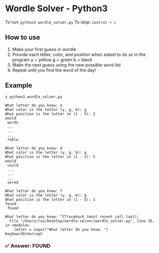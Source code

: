 # Wordle Solver - Python3

To run: `python3 wordle_solver.py`
To stop: `control + c`

## How to use
1. Make your first guess in wordle
2. Provide each letter, color, and position when asked to do so in the program
  y = yellow
  g = green
  b = black
3. Make the next guess using the new possible word list
4. Repeat until you find the word of the day!

## Example

```
❯ python3 wordle_solver.py

What letter do you know: o
What color is the letter (y, g, b): g
What position is the letter in (1 - 5): 2
would
 words
 ...
 ...
 ...
 roble

What letter do you know: d
What color is the letter (y, g, b): g
What position is the letter in (1 - 5): 5
would
 could
 ...
 ...
 ...
 xored

What letter do you know: f
What color is the letter (y, g, b): g
What position is the letter in (1 - 5): 1
found
 foxed

What letter do you know: ^CTraceback (most recent call last):
  File "/Users/raz/Desktop/wordle-solver/wordle_solver.py", line 35, in <module>
    letter = input("What letter do you know: ")
KeyboardInterrupt
```

### ✅ Answer: FOUND

